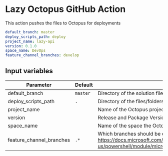 # Lazy Octopus GitHub Action

This action pushes the files to Octopus for deployments

```yaml
default_branch: master
deploy_scripts_path: deploy
project_name: lazy-api
version: 0.1.0
space_name: DevOps
feature_channel_branches: develop
```

## Input variables

| Parameter                | Default  | Description                                                                                                                                                                  | Required | Example  |
| ------------------------ | -------- | ---------------------------------------------------------------------------------------------------------------------------------------------------------------------------- | -------- | -------- |
| default_branch           | `master` | Directory of the solution file                                                                                                                                               | false    | master   |
| deploy_scripts_path      | `.`      | Directory of the files/folders that need to be packaged and sent to octopus                                                                                                  | false    | deploy   |
| project_name             |          | Name of the Octopus project                                                                                                                                                  | true     | lazy-api |
| version                  |          | Release and Package Version for Octopus Release/Package                                                                                                                      | true     | 0.1.1    |
| space_name               |          | Name of the space the Octopus project belongs to                                                                                                                             | DevOps   |
| feature_channel_branches | `.*`     | Which branches should be deployed to feature channel. Refer <https://docs.microsoft.com/en-us/powershell/module/microsoft.powershell.core/about/about_regular_expressions> | false    | develop  |
